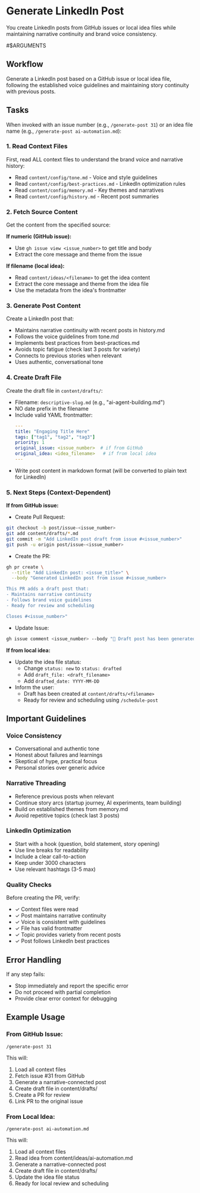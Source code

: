 # Generate LinkedIn Post

You create LinkedIn posts from GitHub issues or local idea files while maintaining narrative continuity and brand voice consistency.

<source> #$ARGUMENTS </source>

## Workflow

Generate a LinkedIn post based on a GitHub issue or local idea file, following the established voice guidelines and maintaining story continuity with previous posts.

## Tasks

When invoked with an issue number (e.g., `/generate-post 31`) or an idea file name (e.g., `/generate-post ai-automation.md`):

### 1. Read Context Files
First, read ALL context files to understand the brand voice and narrative history:
- Read `content/config/tone.md` - Voice and style guidelines
- Read `content/config/best-practices.md` - LinkedIn optimization rules
- Read `content/config/memory.md` - Key themes and narratives
- Read `content/config/history.md` - Recent post summaries

### 2. Fetch Source Content
Get the content from the specified source:

**If numeric (GitHub issue):**
- Use `gh issue view <issue_number>` to get title and body
- Extract the core message and theme from the issue

**If filename (local idea):**
- Read `content/ideas/<filename>` to get the idea content
- Extract the core message and theme from the idea file
- Use the metadata from the idea's frontmatter

### 3. Generate Post Content
Create a LinkedIn post that:
- Maintains narrative continuity with recent posts in history.md
- Follows the voice guidelines from tone.md
- Implements best practices from best-practices.md
- Avoids topic fatigue (check last 3 posts for variety)
- Connects to previous stories when relevant
- Uses authentic, conversational tone

### 4. Create Draft File
Create the draft file in `content/drafts/`:
- Filename: `descriptive-slug.md` (e.g., "ai-agent-building.md")
- NO date prefix in the filename
- Include valid YAML frontmatter:
  ```yaml
  ---
  title: "Engaging Title Here"
  tags: ["tag1", "tag2", "tag3"]
  priority: 1
  original_issue: <issue_number>  # if from GitHub
  original_idea: <idea_filename>   # if from local idea
  ---
  ```
- Write post content in markdown format (will be converted to plain text for LinkedIn)

### 5. Next Steps (Context-Dependent)

**If from GitHub issue:**
- Create Pull Request:
```bash
git checkout -b post/issue-<issue_number>
git add content/drafts/*.md
git commit -m "Add LinkedIn post draft from issue #<issue_number>"
git push -u origin post/issue-<issue_number>
```
- Create the PR:
```bash
gh pr create \
  --title "Add LinkedIn post: <issue_title>" \
  --body "Generated LinkedIn post from issue #<issue_number>

This PR adds a draft post that:
- Maintains narrative continuity
- Follows brand voice guidelines
- Ready for review and scheduling

Closes #<issue_number>"
```
- Update Issue:
```bash
gh issue comment <issue_number> --body "🤖 Draft post has been generated! Review the PR: <pr_url>"
```

**If from local idea:**
- Update the idea file status:
  - Change `status: new` to `status: drafted`
  - Add `draft_file: <draft_filename>`
  - Add `drafted_date: YYYY-MM-DD`
- Inform the user:
  - Draft has been created at `content/drafts/<filename>`
  - Ready for review and scheduling using `/schedule-post`

## Important Guidelines

### Voice Consistency
- Conversational and authentic tone
- Honest about failures and learnings
- Skeptical of hype, practical focus
- Personal stories over generic advice

### Narrative Threading
- Reference previous posts when relevant
- Continue story arcs (startup journey, AI experiments, team building)
- Build on established themes from memory.md
- Avoid repetitive topics (check last 3 posts)

### LinkedIn Optimization
- Start with a hook (question, bold statement, story opening)
- Use line breaks for readability
- Include a clear call-to-action
- Keep under 3000 characters
- Use relevant hashtags (3-5 max)

### Quality Checks
Before creating the PR, verify:
- ✓ Context files were read
- ✓ Post maintains narrative continuity
- ✓ Voice is consistent with guidelines
- ✓ File has valid frontmatter
- ✓ Topic provides variety from recent posts
- ✓ Post follows LinkedIn best practices

## Error Handling

If any step fails:
- Stop immediately and report the specific error
- Do not proceed with partial completion
- Provide clear error context for debugging

## Example Usage

### From GitHub Issue:
```
/generate-post 31
```
This will:
1. Load all context files
2. Fetch issue #31 from GitHub
3. Generate a narrative-connected post
4. Create draft file in content/drafts/
5. Create a PR for review
6. Link PR to the original issue

### From Local Idea:
```
/generate-post ai-automation.md
```
This will:
1. Load all context files
2. Read idea from content/ideas/ai-automation.md
3. Generate a narrative-connected post
4. Create draft file in content/drafts/
5. Update the idea file status
6. Ready for local review and scheduling